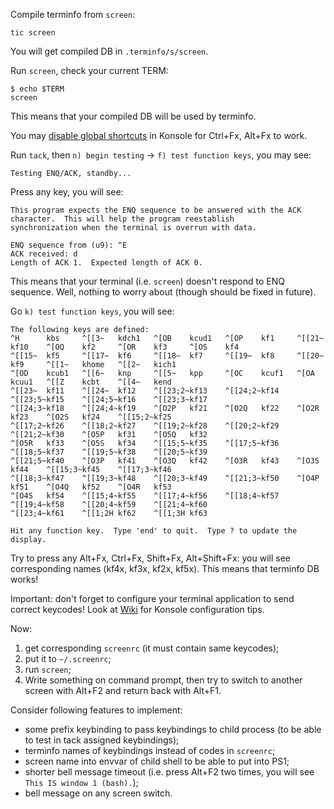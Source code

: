 Compile terminfo from `screen`:
```
tic screen
```

You will get compiled DB in `.terminfo/s/screen`.

Run `screen`, check your current TERM:
```
$ echo $TERM
screen
```
This means that your compiled DB will be used by terminfo.

You may [disable global shortcuts](https://askubuntu.com/a/1286401/335914) in Konsole for Ctrl+Fx, Alt+Fx to work.

Run `tack`, then `n) begin testing` -> `f) test function keys`, you may see:
```
Testing ENQ/ACK, standby...
```

Press any key, you will see:

```
This program expects the ENQ sequence to be answered with the ACK character.  This will help the program reestablish
synchronization when the terminal is overrun with data.

ENQ sequence from (u9): ^E
ACK received: d
Length of ACK 1.  Expected length of ACK 0.
```

This means that your terminal (i.e. `screen`) doesn't respond to ENQ sequence. Well, nothing to worry about
(though should be fixed in future).

Go `k) test function keys`, you will see:
```
The following keys are defined:
^H      kbs     ^[[3~   kdch1   ^[OB    kcud1   ^[OP    kf1     ^[[21~  kf10    ^[OQ    kf2     ^[OR    kf3     ^[OS    kf4
^[[15~  kf5     ^[[17~  kf6     ^[[18~  kf7     ^[[19~  kf8     ^[[20~  kf9     ^[[1~   khome   ^[[2~   kich1
^[OD    kcub1   ^[[6~   knp     ^[[5~   kpp     ^[OC    kcuf1   ^[OA    kcuu1   ^[[Z    kcbt    ^[[4~   kend
^[[23~  kf11    ^[[24~  kf12    ^[[23;2~kf13    ^[[24;2~kf14    ^[[23;5~kf15    ^[[24;5~kf16    ^[[23;3~kf17
^[[24;3~kf18    ^[[24;4~kf19    ^[O2P   kf21    ^[O2Q   kf22    ^[O2R   kf23    ^[O2S   kf24    ^[[15;2~kf25
^[[17;2~kf26    ^[[18;2~kf27    ^[[19;2~kf28    ^[[20;2~kf29    ^[[21;2~kf30    ^[O5P   kf31    ^[O5Q   kf32
^[O5R   kf33    ^[O5S   kf34    ^[[15;5~kf35    ^[[17;5~kf36    ^[[18;5~kf37    ^[[19;5~kf38    ^[[20;5~kf39
^[[21;5~kf40    ^[O3P   kf41    ^[O3Q   kf42    ^[O3R   kf43    ^[O3S   kf44    ^[[15;3~kf45    ^[[17;3~kf46
^[[18;3~kf47    ^[[19;3~kf48    ^[[20;3~kf49    ^[[21;3~kf50    ^[O4P   kf51    ^[O4Q   kf52    ^[O4R   kf53
^[O4S   kf54    ^[[15;4~kf55    ^[[17;4~kf56    ^[[18;4~kf57    ^[[19;4~kf58    ^[[20;4~kf59    ^[[21;4~kf60
^[[23;4~kf61    ^[[1;2H kf62    ^[[1;3H kf63

Hit any function key.  Type 'end' to quit.  Type ? to update the display.

```

Try to press any Alt+Fx, Ctrl+Fx, Shift+Fx, Alt+Shift+Fx: you will see corresponding names (kf4x, kf3x, kf2x, kf5x).
This means that terminfo DB works!

Important: don't forget to configure your terminal application to send correct keycodes! Look at [Wiki](https://github.com/midenok/linux/wiki/GNU-Screen) for Konsole configuration tips.

Now:

1. get corresponding `screenrc` (it must contain same keycodes);
2. put it to `~/.screenrc`;
4. run `screen`;
5. Write something on command prompt, then try to switch to another screen with Alt+F2 and return back with Alt+F1.

Consider following features to implement:

* some prefix keybinding to pass keybindings to child process (to be able to test in tack assigned keybindings);
* terminfo names of keybindings instead of codes in `screenrc`;
* screen name into envvar of child shell to be able to put into PS1;
* shorter bell message timeout (i.e. press Alt+F2 two times, you will see `This IS window 1 (bash).`);
* bell message on any screen switch.

